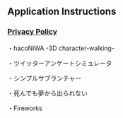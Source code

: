 ## Application Instructions

### [Privacy Policy](https://honda-aco.github.io/honda-aco-apps/privacy-policy)

・hacoNiWA -3D character-walking-

・ツイッターアンケートシミュレータ

・シンプルサブランチャー

・死んでも夢から出られない

・Fireworks
